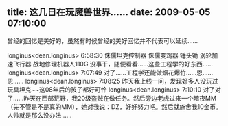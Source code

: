 title: 这几日在玩魔兽世界……
date: 2009-05-05 07:10:00
---

曾经的回忆是美好的，虽然有时候曾经的美好回忆并不代表可以延续……

longinus<dean.longinus>  6:58:30
侏儒坦克控制器 侏儒变鸡器 锤头锄 涡轮加速飞行器 战地修理机器人110G 没事干，随便看看……这些工程学的好东西……
longinus<dean.longinus>  7:07:49
对了……工程学还能做烟花爆竹……恩……恩……
longinus<dean.longinus>  7:08:25
昨天我上线一问，发现好多人没玩过玩具坦克~~这08年后的孩子都好可怜
longinus<dean.longinus>  7:10:10
对了对了……昨天在西部荒野，我20级盗贼在做任务。然后旁边老虎过来一个暗夜MM（先不管是不是真的MM），她对我说：DZ，好好努力吧。然后就施舍我10金币。人帅就是那么没办法……
